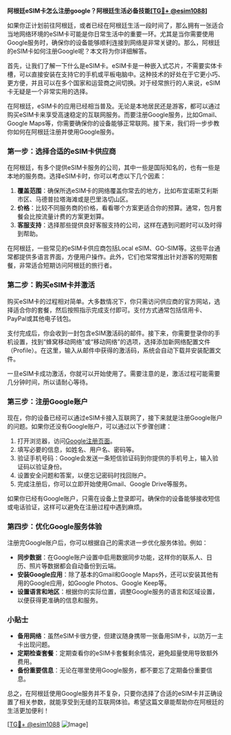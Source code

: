 **阿根廷eSIM卡怎么注册google？阿根廷生活必备技能[[TG💪+ @esim1088](https://t.me/s/esim1088)]**

如果你正计划前往阿根廷，或者已经在阿根廷生活一段时间了，那么拥有一张适合当地网络环境的eSIM卡可能是你日常生活中的重要一环。尤其是当你需要使用Google服务时，确保你的设备能够顺利连接到网络是非常关键的。那么，阿根廷的eSIM卡如何注册Google呢？本文将为你详细解答。

首先，让我们了解一下什么是eSIM卡。eSIM卡是一种嵌入式芯片，不需要实体卡槽，可以直接安装在支持它的手机或平板电脑中。这种技术的好处在于它更小巧、更方便，并且可以在多个国家和运营商之间切换。对于经常旅行的人来说，eSIM卡无疑是一个非常实用的选择。

在阿根廷，eSIM卡的应用已经相当普及。无论是本地居民还是游客，都可以通过购买eSIM卡来享受高速稳定的互联网服务。而要注册Google服务，比如Gmail、Google Maps等，你需要确保你的设备能够正常联网。接下来，我们将一步步教你如何在阿根廷注册并使用Google服务。

### 第一步：选择合适的eSIM卡供应商

在阿根廷，有多个提供eSIM卡服务的公司，其中一些是国际知名的，也有一些是本地的服务商。选择eSIM卡时，你可以考虑以下几个因素：

1. **覆盖范围**：确保所选eSIM卡的网络覆盖你常去的地方，比如布宜诺斯艾利斯市区、马德普拉塔海滩或是巴里洛切山区。
2. **价格**：比较不同服务商的价格，看看哪个方案更适合你的预算。通常，包月套餐会比按流量计费的方案更划算。
3. **客服支持**：选择那些提供良好客服支持的公司，这样在遇到问题时可以及时得到帮助。

在阿根廷，一些常见的eSIM卡供应商包括Local eSIM、GO-SIM等。这些平台通常都提供多语言界面，方便用户操作。此外，它们也常常推出针对游客的短期套餐，非常适合短期访问阿根廷的旅行者。

### 第二步：购买eSIM卡并激活

购买eSIM卡的过程相对简单。大多数情况下，你只需访问供应商的官方网站，选择适合你的套餐，然后按照指示完成支付即可。支付方式通常包括信用卡、PayPal或其他电子钱包。

支付完成后，你会收到一封包含eSIM激活码的邮件。接下来，你需要登录你的手机设置，找到“蜂窝移动网络”或“移动网络”的选项，选择添加新网络配置文件（Profile）。在这里，输入从邮件中获得的激活码，系统会自动下载并安装配置文件。

一旦eSIM卡成功激活，你就可以开始使用了。需要注意的是，激活过程可能需要几分钟时间，所以请耐心等待。

### 第三步：注册Google账户

现在，你的设备已经可以通过eSIM卡接入互联网了，接下来就是注册Google账户的问题。如果你还没有Google账户，可以通过以下步骤创建：

1. 打开浏览器，访问[Google注册页面](https://accounts.google.com/signup)。
2. 填写必要的信息，如姓名、用户名、密码等。
3. 验证手机号码：Google会发送一条短信验证码到你提供的手机号上，输入验证码以验证身份。
4. 设置安全问题和答案，以便忘记密码时找回账户。
5. 完成注册后，你可以立即开始使用Gmail、Google Drive等服务。

如果你已经有Google账户，只需在设备上登录即可。确保你的设备能够接收短信或电话验证，这样可以避免在注册过程中遇到麻烦。

### 第四步：优化Google服务体验

注册完Google账户后，你可以根据自己的需求进一步优化服务体验。例如：

- **同步数据**：在Google账户设置中启用数据同步功能，这样你的联系人、日历、照片等数据都会自动备份到云端。
- **安装Google应用**：除了基本的Gmail和Google Maps外，还可以安装其他有用的Google应用，如Google Photos、Google Keep等。
- **设置语言和地区**：根据你的实际位置，调整Google服务的语言和区域设置，以便获得更准确的信息和服务。

### 小贴士

- **备用网络**：虽然eSIM卡很方便，但建议随身携带一张备用SIM卡，以防万一主卡出现问题。
- **定期检查套餐**：定期查看你的eSIM卡套餐剩余情况，避免超量使用导致额外费用。
- **备份重要信息**：无论在哪里使用Google服务，都不要忘了定期备份重要信息。

总之，在阿根廷使用Google服务并不复杂，只要你选择了合适的eSIM卡并正确设置了相关参数，就能享受到无缝的互联网体验。希望这篇文章能帮助你在阿根廷的生活更加便利！

[[TG💪+ @esim1088](https://t.me/s/esim1088) ![Image](https://i.postimg.cc/4NQfJmqS/Snipaste-2025-05-13-00-14-12.png)]